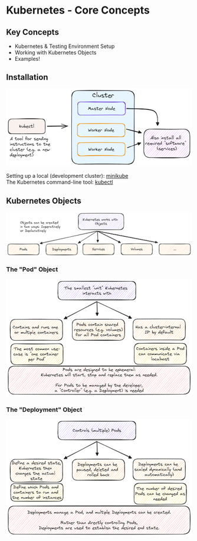 # Kubernetes - Core Concepts

## Key Concepts

- Kubernetes & Testing Environment Setup
- Working with Kubernetes Objects
- Examples!

## Installation

![installation](./docs/installation.excalidraw.png)

Setting up a local (development cluster): [minikube](https://minikube.sigs.k8s.io/docs/)<br />
The Kubernetes command-line tool: [kubectl](https://kubernetes.io/docs/tasks/tools/#kubectl)

## Kubernetes Objects

![kubernetes objects](./docs/objects.excalidraw.png)

### The "Pod" Object

![pod objects](./docs/pod.excalidraw.png)

### The "Deployment" Object

![deployment object](./docs/deployment.excalidraw.png)
